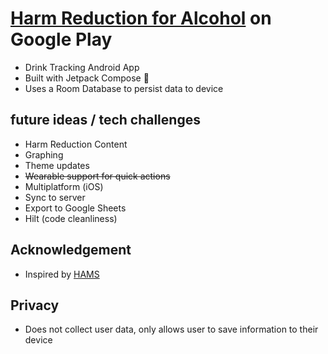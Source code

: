 # [Harm Reduction for Alcohol](https://play.google.com/store/apps/details?id=com.ahugenb.hra) on Google Play
* Drink Tracking Android App
* Built with Jetpack Compose 🚀
* Uses a Room Database to persist data to device
## future ideas / tech challenges
* Harm Reduction Content
* Graphing
* Theme updates
* ~~Wearable support for quick actions~~
* Multiplatform (iOS)
* Sync to server
* Export to Google Sheets
* Hilt (code cleanliness)
## Acknowledgement
* Inspired by [HAMS](http://hams.cc/)
## Privacy
* Does not collect user data, only allows user to save information to their device
